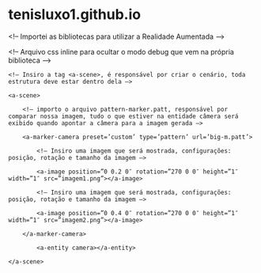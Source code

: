 # tenisluxo1.github.io
<!DOCTYPE html>

<!– Importei as bibliotecas para utilizar a Realidade Aumentada –>

<script src=”https://cdnjs.cloudflare.com/ajax/libs/aframe/0.7.1/aframe.min.js”></script>

<script src=”https://cdn.rawgit.com/jeromeetienne/AR.js/1.5.0/aframe/build/aframe-ar.js”></script>

<!– Arquivo css inline para ocultar o modo debug que vem na própria biblioteca –>

<style type=”text/css”>

#arjsDebugUIContainer

{

display: none; !important;

}

.a-enter-vr-button

{

display: none; !important;

}

</style>

<body>

    <!– Insiro a tag <a-scene>, é responsável por criar o cenário, toda estrutura deve estar dentro dela –>

    <a-scene>

        <!– importo o arquivo pattern-marker.patt, responsável por comparar nossa imagem, tudo o que estiver na entidade câmera será exibido quando apontar a câmera para a imagem gerada –>

        <a-marker-camera preset=’custom’ type=’pattern’ url=’big-m.patt’>

            <!– Insiro uma imagem que será mostrada, configurações: posição, rotação e tamanho da imagem –>

            <a-image position=”0 0.2 0″ rotation=”270 0 0″ height=”1″ width=”1″ src=”imagem1.png”></a-image>

            <!– Insiro uma imagem que será mostrada, configurações: posição, rotação e tamanho da imagem –>

            <a-image position=”0 0.4 0″ rotation=”270 0 0″ height=”1″ width=”1″ src=”imagem2.png”></a-image>

        </a-marker-camera>

            <a-entity camera></a-entity>

    </a-scene>

</body>

</html>

